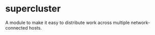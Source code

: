 supercluster
============

A module to make it easy to distribute work across multiple network-connected hosts.
